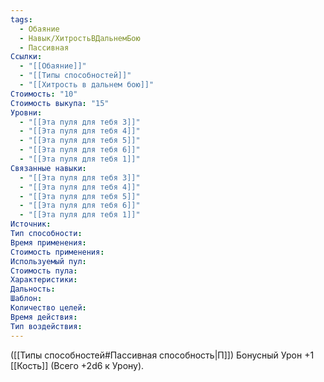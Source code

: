 ```yaml
---
tags:
  - Обаяние
  - Навык/ХитростьВДальнемБою
  - Пассивная
Ссылки:
  - "[[Обаяние]]"
  - "[[Типы способностей]]"
  - "[[Хитрость в дальнем бою]]"
Стоимость: "10"
Стоимость выкупа: "15"
Уровни:
  - "[[Эта пуля для тебя 3]]"
  - "[[Эта пуля для тебя 4]]"
  - "[[Эта пуля для тебя 5]]"
  - "[[Эта пуля для тебя 6]]"
  - "[[Эта пуля для тебя 1]]"
Связанные навыки:
  - "[[Эта пуля для тебя 3]]"
  - "[[Эта пуля для тебя 4]]"
  - "[[Эта пуля для тебя 5]]"
  - "[[Эта пуля для тебя 6]]"
  - "[[Эта пуля для тебя 1]]"
Источник:
Тип способности:
Время применения:
Стоимость применения:
Используемый пул:
Стоимость пула:
Характеристики:
Дальность:
Шаблон:
Количество целей:
Время действия:
Тип воздействия:
---
```

([[Типы способностей#Пассивная способность|П]]) Бонусный Урон +1 [[Кость]] (Всего +2d6 к Урону).